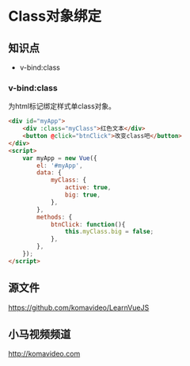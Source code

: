 Class对象绑定
=============

## 知识点

* v-bind:class

### v-bind:class

为html标记绑定样式单class对象。

~~~html
<div id="myApp">
    <div :class="myClass">红色文本</div>
    <button @click="btnClick">改变class吧</button>
</div>
<script>
    var myApp = new Vue({
        el: '#myApp',
        data: {
            myClass: {
                active: true,
                big: true,
            },
        },
        methods: {
            btnClick: function(){
                this.myClass.big = false;
            },
        },
    });
</script>
~~~

## 源文件

https://github.com/komavideo/LearnVueJS

## 小马视频频道

http://komavideo.com
